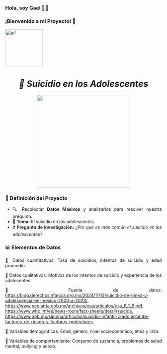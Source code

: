 ### Hola, soy Gael 👋🏻 
### ¡Bienvenido a mi Proyecto! 🫧

<img src="https://media.tenor.com/DimzPZMypFcAAAAM/laptop.gif" alt="gif" width="120" />

<div align="justify">
<h1 align="center"><em><strong>📌 Suicidio en los Adolescentes </strong></em></h1>
<p align="center">
  <img
src=https://www.fmposgrado.unam.mx/wp-content/uploads/SDM2-980x816.png width="300"/>
</p>


### 📖 Definición del Proyecto  
- 🔍 Recolectar **Datos Masivos** y analizarlos para resolver nuestra pregunta.  
- 📑 **Tema:** El suicidio en los adolescentes.  
- ❓ **Pregunta de investigación:** *¿Por qué es más común el suicidio en los adolescentes?*  

### 📊 Elementos de Datos
 🔹 Datos cuantitativos: Tasa de suicidios, intentos de suicidio y edad promedio.
 
 🔹 Datos cualitativos: Motivos de los intentos de suicidio y experiencia de los adolecentes.
 
 🔹 Fuente de datos: https://blog.derechosinfancia.org.mx/2024/11/12/suicidio-de-ninez-y-adolescencia-en-mexico-2000-a-2023/, https://www.pediatria.gob.mx/archivos/esa/articulos/esa_8_1_6.pdf, https://www.who.int/es/news-room/fact-sheets/detail/suicide, https://www.gob.mx/sipinna/articulos/suicidio-infantil-y-adolescente-factores-de-riesgo-y-factores-protectores.
 
 🔹 Variables demográficas: Edad, genero, nivel socieconomico, etnia y raza.  
 
 🔹 Variables de comportamiento: Consumo de sustancia, problemas de salud mental, bullying y acoso.  
</div>
